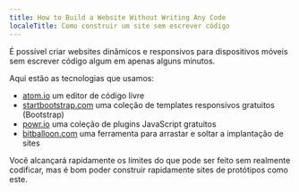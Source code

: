```yaml
---
title: How to Build a Website Without Writing Any Code
localeTitle: Como construir um site sem escrever código
---
```

É possível criar websites dinâmicos e responsivos para dispositivos móveis sem escrever código algum em apenas alguns minutos.

Aqui estão as tecnologias que usamos:

*   [atom.io](http://www.atom.io/) um editor de código livre
*   [startbootstrap.com](http://www.startbootstrap.com/) uma coleção de templates responsivos gratuitos (Bootstrap)
*   [powr.io](http://www.powr.io/) uma coleção de plugins JavaScript gratuitos
*   [bitballoon.com](http://www.bitballoon.com/) uma ferramenta para arrastar e soltar a implantação de sites

Você alcançará rapidamente os limites do que pode ser feito sem realmente codificar, mas é bom poder construir rapidamente sites de protótipos como este.